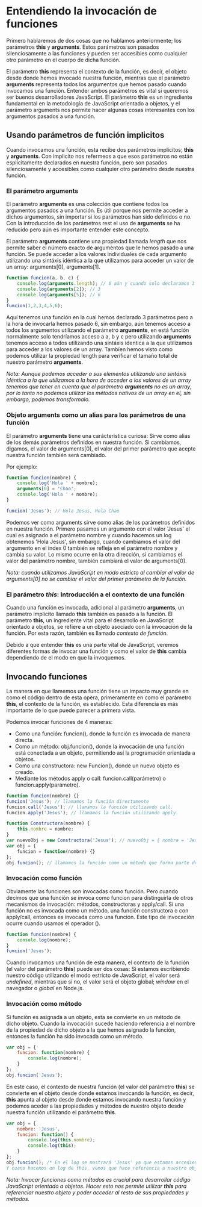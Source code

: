 # Entendiendo la invocación de funciones

Primero hablaremos de dos cosas que no hablamos anteriormente; los parámetros **this** y **arguments**. Estos parámetros son pasados silenciosamente a las funciones y pueden ser accesibles como cualquier otro parámetro en el cuerpo de dicha función.

El parámetro **this** representa el contexto de la función, es decir, el objeto desde donde hemos invocado nuestra función, mientras que el parámetro **arguments** representa todos los argumentos que hemos pasado cuando invocamos una función. Entender ambos parámetros es vital si queremos ser buenos desarrolladores JavaScript. El parámetro **this** es un ingrediente fundamental en la metodología de JavaScript orientado a objetos, y el parámetro arguments nos permite hacer algunas cosas interesantes con los argumentos pasados a una función.

## Usando parámetros de función implicitos

Cuando invocamos una función, esta recibe dos parámetros implicitos; **this** y **arguments**.
Con implicito nos refermeos a que esos parámetros no están esplicitamente declarados en nuestra función, pero son pasados silenciosamente y accesibles como cualquier otro parámetro desde nuestra función.

### El parámetro **arguments**

El parámetro **arguments** es una colección que contiene todos los argumentos pasados a una función. Es útil porque nos permite acceder a dichos argumentos, sin importar si los parámetros han sido definidos o no. Con la introducción de los parámetros rest el uso de **arguments** se ha reducido pero aún es importante entender este concepto.

El parámetro **arguments** contiene una propiedad llamada *length* que nos permite saber el número exacto de argumentos que le hemos pasado a una función. Se puede acceder a los valores individuales de cada argumento utilizando una sintáxis idéntica a la que utilizamos para acceder un valor de un array: arguments[0], arguments[1].

```js
function funcion(a, b, c) {
    console.log(arguments.length); // 6 aún y cuando solo declaramos 3 parámetros en nuestra función
    console.log(arguments[2]); // 3
    console.log(arguments[5]); // 6
}
funcion(1,2,3,4,5,6);
```

Aquí tenemos una función en la cual hemos declarado 3 parámetros pero a la hora de invocarla hemos pasado 6, sin embargo, aún tenemos acceso a todos los argumentos utilizando el parámetro **arguments**, en está función normalmente solo tendríamos acceso a a, b y c pero utilizando **arguments** tenemos acceso a todos utilizando una sintáxis identica a la que utilizamos para acceder a los valores de un array.
Tambíen hemos visto como podemos utilizar la propiedad length para verificar el tamaño total de nuestro parámetro **arguments**.

*Nota: Aunque podemos acceder a sus elementos utilizando una sintáxis idéntica a la que utilizamos a la hora de acceder a los valores de un array tenemos que tener en cuenta que el parámetro **arguments** no es un array, por lo tanto no podemos utilizar los métodos nativos de un array en el, sin embargo, podemos transformalo.*

### Objeto **arguments** como un alias para los parámetros de una función

El parámetro **arguments** tiene una carácteristica curiosa: Sirve como alias de los demás parámetros definidos en nuestra función. Si cambiamos, digamos, el valor de arguments[0], el valor del primer parámetro que acepte nuestra función también será cambiado.

Por ejemplo:

```js
function funcion(nombre) {
    console.log('Hola ' + nombre);
    arguments[0] = 'Chao';
    console.log('Hola ' + nombre);
}

funcion('Jesus'); // Hola Jesus, Hola Chao
```

Podemos ver como arguments sirve como alias de los parámetros definidos en nuestra función. Primero pasamos un argumento con el valor 'Jesus' el cual es asignado a el parámetro nombre y cuando hacemos un log obtenemos 'Hola Jesus', sin embargo, cuando cambiamos el valor del argumento en el index 0 también se refleja en el parámetro nombre y cambia su valor.
Lo mismo ocurre en la otra dirección, si cambiamos el valor del parámetro nombre, también cambiará el valor de arguments[0].

*Nota: cuando utilizamos JavaScript en modo estricto al cambiar el valor de arguments[0] no se cambiar el valor del primer parámetro de la función.*

### El parámetro *this*: Introducción a el contexto de una función

Cuando una función es invocada, adicional al parámetro **arguments**, un parámetro implicito llamado **this** también es pasado a la función. El parámetro **this**, un ingrediente vital para el desarrollo en JavaScript orientado a objetos, se refiere a un objeto asociado con la invocación de la función. Por esta razón, también es llamado *contexto de función*.

Debido a que entender **this** es una parte vital de JavaScript, veremos diferentes formas de invocar una función y como el valor de **this** cambia dependiendo de el modo en que la invoquemos.

## Invocando funciones

La manera en que llamemos una función tiene un impacto muy grande en como el código dentro de esta opera, primeramente en como el parámetro **this**, el contexto de la función, es establecido. Esta diferencia es más importante de lo que puede parecer a primera vista.

Podemos invocar funciones de 4 maneras:

+ Como una función: funcion(), donde la función es invocada de manera directa.
+ Como un método: obj.funcion(), donde la invocación de una función está conectada a un objeto, permitiendo así la programación orientada a objetos.
+ Como una constructora: new Funcion(), donde un nuevo objeto es creado.
+ Mediante los métodos apply o call: funcion.call(parámetro) o funcion.apply(parámetro).

```js
function funcion(nombre) {}
funcion('Jesus'); // llamamos la función directamente
funcion.call('Jesus'); // llamamos la función utilizando call.
funcion.apply('Jesus'); // llamamos la función utilizando apply.

function Constructora(nombre) {
    this.nombre = nombre;
}
var nuevoObj = new Constructora('Jesus'); // nuevoObj = { nombre = 'Jesus' };
var obj = {
    funcion = function(nombre) {}
};
obj.funcion(); // llamamos la función como un método que forma parte del objeto obj.
```

### Invocación como función

Obviamente las funciones son invocadas como función. Pero cuando decimos que una función se invoca como funcion para distinguirla de otros mecanismos de invocación: métodos, constructoras y apply/call. Si una función no es invocada como un método, una función constructora o con apply/call, entonces es invocada como una función.
Este tipo de invocación ocurre cuando usamos el operador ().

```js
function funcion(nombre) {
    console.log(nombre);
}
funcion('Jesus');
```

Cuando invocamos una función de esta manera, el contexto de la función (el valor del parámetro **this**) puede ser dos cosas: Si estamos escribiendo nuestro código utilizando el modo estricto de JavaScript, el valor será *undefined*, mientras que si no, el valor será el objeto global; *window* en el navegador o *global* en Node.js.

### Invocación como método

Si función es asignada a un objeto, esta se convierte en un método de dicho objeto. Cuando la invocación sucede haciendo referencia a el nombre de la propiedad de dicho objeto a la que hemos asignado la función, entonces la función ha sido invocada como un método.

```js
var obj = {
    funcion: function(nombre) {
        console.log(nombre);
    }
};
obj.funcion('Jesus');
```

En este caso, el contexto de nuestra función (el valor del parámetro **this**) se convierte en el objeto desde donde estamos invocando la función, es decir, **this** apunta al objeto desde donde estamos invocando nuestra función y podemos aceder a las propiedades y métodos de nuestro objeto desde nuestra función utilizando el parámetro **this**.

```js
var obj = {
    nombre: 'Jesus',
    funcion: function() {
        console.log(this.nombre);
        console.log(this);
    }
};
obj.funcion(); /* En el log se mostrará 'Jesus' ya que estamos accediendo a la propiedad nombre de nuestro objeto utilizando this.nombre desde nuestra función.
Y cuano hacemos un log de this, vemos que hace referencia a nuestro objeto. */
```

*Nota: Invocar funciones como métodos es crucial para desarrollar código JavaScript orientado a objetos. Hacer esto nos permite utilizar **this** para referenciar nuestro objeto y poder acceder al resto de sus propiedades y métodos.*